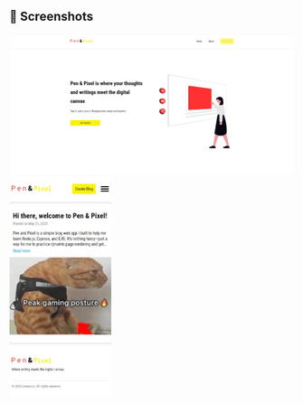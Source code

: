 ## 📸 Screenshots

<img src="Public/images/Screenshot 2025-06-20 155418.jpg" alt="Landing Page" width="800"/> <img src="Public/images/mobile pen and pixel.jpg" alt="Landing Page" width="180"/>
